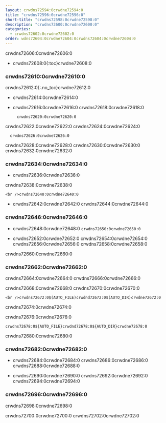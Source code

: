 ```yaml
---
layout: crwdns72594:0crwdne72594:0
title: "crwdns72596:0crwdne72596:0"
short-title: "crwdns72598:0crwdne72598:0"
description: "crwdns72600:0crwdne72600:0"
categories:
  - crwdns72602:0crwdne72602:0
order: wdns72604:0crwdne72604:0crwdns72604:0crwdne72604:0
---
```

crwdns72606:0crwdne72606:0

* crwdns72608:0{:toc}crwdne72608:0

### crwdns72610:0crwdne72610:0

crwdns72612:0{:.no_toc}crwdne72612:0

* crwdns72614:0crwdne72614:0

* crwdns72616:0crwdne72616:0 crwdns72618:0crwdne72618:0

<pre><code class="orbs:">     crwdns72620:0crwdne72620:0
</code></pre>

crwdns72622:0crwdne72622:0 crwdns72624:0crwdne72624:0

<pre><code class="workflows:">  crwdns72626:0crwdne72626:0
</code></pre>

crwdns72628:0crwdne72628:0 crwdns72630:0crwdne72630:0 crwdns72632:0crwdne72632:0

### crwdns72634:0crwdne72634:0

* crwdns72636:0crwdne72636:0

crwdns72638:0crwdne72638:0

    <br />crwdns72640:0crwdne72640:0
    

* crwdns72642:0crwdne72642:0 crwdns72644:0crwdne72644:0

### crwdns72646:0crwdne72646:0

* crwdns72648:0crwdne72648:0 ```crwdns72650:0crwdne72650:0```

* crwdns72652:0crwdne72652:0 crwdns72654:0crwdne72654:0 crwdns72656:0crwdne72656:0 crwdns72658:0crwdne72658:0

crwdns72660:0crwdne72660:0

### crwdns72662:0crwdne72662:0

crwdns72664:0crwdne72664:0 crwdns72666:0crwdne72666:0

crwdns72668:0crwdne72668:0 crwdns72670:0crwdne72670:0

    <br />crwdns72672:0$(AUTO_FILE)crwdnd72672:0$(AUTO_DIR)crwdne72672:0
    

crwdns72674:0crwdne72674:0

crwdns72676:0crwdne72676:0

    crwdns72678:0${AUTO_FILE}crwdnd72678:0${AUTO_DIR}crwdne72678:0

crwdns72680:0crwdne72680:0

### crwdns72682:0crwdne72682:0

* crwdns72684:0crwdne72684:0 crwdns72686:0crwdne72686:0 crwdns72688:0crwdne72688:0

* crwdns72690:0crwdne72690:0 crwdns72692:0crwdne72692:0 crwdns72694:0crwdne72694:0

### crwdns72696:0crwdne72696:0

crwdns72698:0crwdne72698:0

crwdns72700:0crwdne72700:0 crwdns72702:0crwdne72702:0